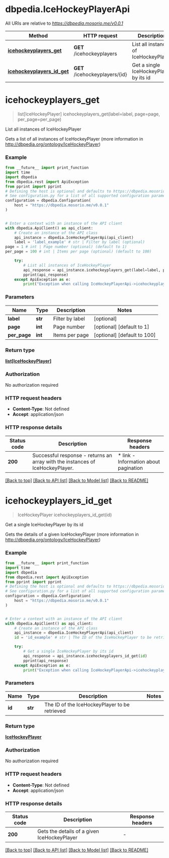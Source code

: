 # dbpedia.IceHockeyPlayerApi

All URIs are relative to *https://dbpedia.mosorio.me/v0.0.1*

Method | HTTP request | Description
------------- | ------------- | -------------
[**icehockeyplayers_get**](IceHockeyPlayerApi.md#icehockeyplayers_get) | **GET** /icehockeyplayers | List all instances of IceHockeyPlayer
[**icehockeyplayers_id_get**](IceHockeyPlayerApi.md#icehockeyplayers_id_get) | **GET** /icehockeyplayers/{id} | Get a single IceHockeyPlayer by its id


# **icehockeyplayers_get**
> list[IceHockeyPlayer] icehockeyplayers_get(label=label, page=page, per_page=per_page)

List all instances of IceHockeyPlayer

Gets a list of all instances of IceHockeyPlayer (more information in http://dbpedia.org/ontology/IceHockeyPlayer)

### Example

```python
from __future__ import print_function
import time
import dbpedia
from dbpedia.rest import ApiException
from pprint import pprint
# Defining the host is optional and defaults to https://dbpedia.mosorio.me/v0.0.1
# See configuration.py for a list of all supported configuration parameters.
configuration = dbpedia.Configuration(
    host = "https://dbpedia.mosorio.me/v0.0.1"
)


# Enter a context with an instance of the API client
with dbpedia.ApiClient() as api_client:
    # Create an instance of the API class
    api_instance = dbpedia.IceHockeyPlayerApi(api_client)
    label = 'label_example' # str | Filter by label (optional)
page = 1 # int | Page number (optional) (default to 1)
per_page = 100 # int | Items per page (optional) (default to 100)

    try:
        # List all instances of IceHockeyPlayer
        api_response = api_instance.icehockeyplayers_get(label=label, page=page, per_page=per_page)
        pprint(api_response)
    except ApiException as e:
        print("Exception when calling IceHockeyPlayerApi->icehockeyplayers_get: %s\n" % e)
```

### Parameters

Name | Type | Description  | Notes
------------- | ------------- | ------------- | -------------
 **label** | **str**| Filter by label | [optional] 
 **page** | **int**| Page number | [optional] [default to 1]
 **per_page** | **int**| Items per page | [optional] [default to 100]

### Return type

[**list[IceHockeyPlayer]**](IceHockeyPlayer.md)

### Authorization

No authorization required

### HTTP request headers

 - **Content-Type**: Not defined
 - **Accept**: application/json

### HTTP response details
| Status code | Description | Response headers |
|-------------|-------------|------------------|
**200** | Successful response - returns an array with the instances of IceHockeyPlayer. |  * link - Information about pagination <br>  |

[[Back to top]](#) [[Back to API list]](../README.md#documentation-for-api-endpoints) [[Back to Model list]](../README.md#documentation-for-models) [[Back to README]](../README.md)

# **icehockeyplayers_id_get**
> IceHockeyPlayer icehockeyplayers_id_get(id)

Get a single IceHockeyPlayer by its id

Gets the details of a given IceHockeyPlayer (more information in http://dbpedia.org/ontology/IceHockeyPlayer)

### Example

```python
from __future__ import print_function
import time
import dbpedia
from dbpedia.rest import ApiException
from pprint import pprint
# Defining the host is optional and defaults to https://dbpedia.mosorio.me/v0.0.1
# See configuration.py for a list of all supported configuration parameters.
configuration = dbpedia.Configuration(
    host = "https://dbpedia.mosorio.me/v0.0.1"
)


# Enter a context with an instance of the API client
with dbpedia.ApiClient() as api_client:
    # Create an instance of the API class
    api_instance = dbpedia.IceHockeyPlayerApi(api_client)
    id = 'id_example' # str | The ID of the IceHockeyPlayer to be retrieved

    try:
        # Get a single IceHockeyPlayer by its id
        api_response = api_instance.icehockeyplayers_id_get(id)
        pprint(api_response)
    except ApiException as e:
        print("Exception when calling IceHockeyPlayerApi->icehockeyplayers_id_get: %s\n" % e)
```

### Parameters

Name | Type | Description  | Notes
------------- | ------------- | ------------- | -------------
 **id** | **str**| The ID of the IceHockeyPlayer to be retrieved | 

### Return type

[**IceHockeyPlayer**](IceHockeyPlayer.md)

### Authorization

No authorization required

### HTTP request headers

 - **Content-Type**: Not defined
 - **Accept**: application/json

### HTTP response details
| Status code | Description | Response headers |
|-------------|-------------|------------------|
**200** | Gets the details of a given IceHockeyPlayer |  -  |

[[Back to top]](#) [[Back to API list]](../README.md#documentation-for-api-endpoints) [[Back to Model list]](../README.md#documentation-for-models) [[Back to README]](../README.md)

